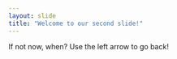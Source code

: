 ```yaml
---
layout: slide
title: "Welcome to our second slide!"
---
```

If not now, when?
Use the left arrow to go back!
